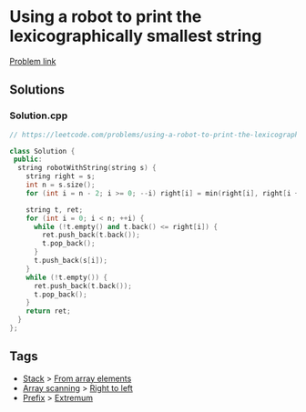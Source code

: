 # Using a robot to print the lexicographically smallest string

[Problem link](https://leetcode.com/problems/using-a-robot-to-print-the-lexicographically-smallest-string/)

## Solutions


### Solution.cpp
```cpp
// https://leetcode.com/problems/using-a-robot-to-print-the-lexicographically-smallest-string/

class Solution {
 public:
  string robotWithString(string s) {
    string right = s;
    int n = s.size();
    for (int i = n - 2; i >= 0; --i) right[i] = min(right[i], right[i + 1]);

    string t, ret;
    for (int i = 0; i < n; ++i) {
      while (!t.empty() and t.back() <= right[i]) {
        ret.push_back(t.back());
        t.pop_back();
      }
      t.push_back(s[i]);
    }
    while (!t.empty()) {
      ret.push_back(t.back());
      t.pop_back();
    }
    return ret;
  }
};
```
## Tags

* [Stack](/Collections/stack.md#stack) > [From array elements](/Collections/stack.md#from-array-elements)
* [Array scanning](/Collections/array-scanning.md#array-scanning) > [Right to left](/Collections/array-scanning.md#right-to-left)
* [Prefix](/Collections/prefix.md#prefix) > [Extremum](/Collections/prefix.md#extremum)

